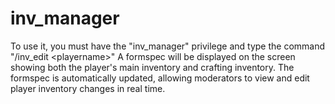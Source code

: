 # inv_manager
To use it, you must have the "inv_manager" privilege and type the command "/inv_edit &lt;playername>" A formspec will be displayed on the screen showing both the player's main inventory and crafting inventory. The formspec is automatically updated, allowing moderators to view and edit player inventory changes in real time.
